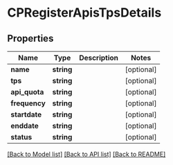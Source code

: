 # CPRegisterApisTpsDetails

## Properties
Name | Type | Description | Notes
------------ | ------------- | ------------- | -------------
**name** | **string** |  | [optional] 
**tps** | **string** |  | [optional] 
**api_quota** | **string** |  | [optional] 
**frequency** | **string** |  | [optional] 
**startdate** | **string** |  | [optional] 
**enddate** | **string** |  | [optional] 
**status** | **string** |  | [optional] 

[[Back to Model list]](../README.md#documentation-for-models) [[Back to API list]](../README.md#documentation-for-api-endpoints) [[Back to README]](../README.md)


